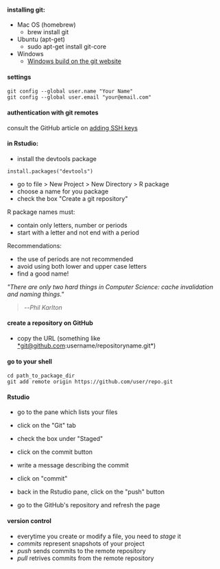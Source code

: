 #### installing git:

-   Mac OS (homebrew)
    -   brew install git
-   Ubuntu (apt-get)
    -   sudo apt-get install git-core
-   Windows
    -   [Windows build on the git website](https://git-scm.com)

#### settings

    git config --global user.name "Your Name"
    git config --global user.email "your@email.com"    

#### authentication with git remotes

consult the GitHub article on [adding SSH
keys](https://help.github.com/articles/generating-ssh-keys/#platform-all)

#### in Rstudio:

-   install the devtools package

<!-- -->

    install.packages("devtools")

-   go to file \> New Project \> New Directory \> R package
-   choose a name for you package
-   check the box "Create a git repository"

R package names must:

-   contain only letters, number or periods
-   start with a letter and not end with a period

Recommendations:

-   the use of periods are not recommended
-   avoid using both lower and upper case letters
-   find a good name!

*"There are only two hard things in Computer Science: cache invalidation
and naming things."*

> --<cite>Phil Karlton</cite>

#### create a repository on GitHub

-   copy the URL (something like
    <*git@github.com>:username/repositoryname.git\*)

#### go to your shell

    cd path_to_package_dir
    git add remote origin https://github.com/user/repo.git

#### Rstudio

-   go to the pane which lists your files
-   click on the "Git" tab
-   check the box under "Staged"
-   click on the commit button
-   write a message describing the commit
-   click on "commit"
-   back in the Rstudio pane, click on the "push" button

-   go to the GitHub's repository and refresh the page

#### version control

-   everytime you create or modify a file, you need to *stage* it
-   *commits* represent snapshots of your project
-   *push* sends commits to the remote repository
-   *pull* retrives commits from the remote repository
